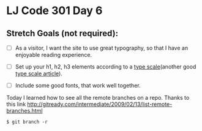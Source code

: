 # LJ Code 301 Day 6

## Stretch Goals (not required):

- [ ]  As a visitor, I want the site to use great typography, so that I have an enjoyable reading experience.
- [ ] Set up your h1, h2, h3 elements according to a [type scale](http://type-scale.com/)(another good [type scale article](http://typecast.com/blog/a-more-modern-scale-for-web-typography)).
- [ ] Include some good fonts, that work well together.


Today I learned how to see all the remote branches on a repo. Thanks to this link http://gitready.com/intermediate/2009/02/13/list-remote-branches.html

`$ git branch -r`
